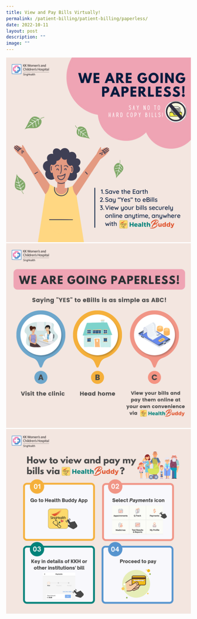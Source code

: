 ```yaml
---
title: View and Pay Bills Virtually!
permalink: /patient-billing/patient-billing/paperless/
date: 2022-10-11
layout: post
description: ""
image: ""
---
```

<img src="images/paperlesss.png">
<br>
<img src="images/paperless.png">
<br>
<img src="images/health buddy.png">